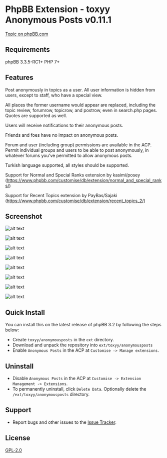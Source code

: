 # PhpBB Extension - toxyy Anonymous Posts v0.11.1

[Topic on phpBB.com](https://www.phpbb.com/community/viewtopic.php?f=456&t=2488071)

## Requirements

phpBB 3.3.5-RC1+ PHP 7+

## Features

Post anonymously in topics as a user.  All user information is hidden from users, except to staff, who have a special view.

All places the former username would appear are replaced, including the topic review, forumrow, topicrow, and
postrow, even in search.php pages.  Quotes are supported as well.

Users will receive notifications to their anonymous posts.

Friends and foes have no impact on anonymous posts.

Forum and user (including group) permissions are available in the ACP.  Permit individual groups
and users to be able to post anonymously, in whatever forums you've permitted to allow
anonymous posts.

Turkish language supported, all styles should be supported.

Support for Normal and Special Ranks extension by kasimi/posey (https://www.phpbb.com/customise/db/extension/normal_and_special_ranks/)

Support for Recent Topics extension by PayBas/Sajaki (https://www.phpbb.com/customise/db/extension/recent_topics_2/)

## Screenshot

![alt text](https://i.snag.gy/J6qsbE.jpg)

![alt text](https://i.snag.gy/jfS8NP.jpg)

![alt text](https://i.snag.gy/esmnia.jpg)

![alt text](https://i.snag.gy/XnmsLf.jpg)

![alt text](https://i.snag.gy/A6Bd7g.jpg)

![alt text](https://i.snag.gy/bsftYz.jpg)

![alt text](https://i.snag.gy/3Z84rf.jpg)

![alt text](https://i.snag.gy/qrMX6B.jpg)

## Quick Install

You can install this on the latest release of phpBB 3.2 by following the steps below:

* Create `toxyy/anonymousposts` in the `ext` directory.
* Download and unpack the repository into `ext/toxyy/anonymousposts`
* Enable `Anonymous Posts` in the ACP at `Customise -> Manage extensions`.

## Uninstall

* Disable `Anonymous Posts` in the ACP at `Customise -> Extension Management -> Extensions`.
* To permanently uninstall, click `Delete Data`. Optionally delete the `/ext/toxyy/anonymousposts` directory.

## Support

* Report bugs and other issues to the [Issue Tracker](https://github.com/toxyy/anonymousposts/issues).

## License

[GPL-2.0](license.txt)
